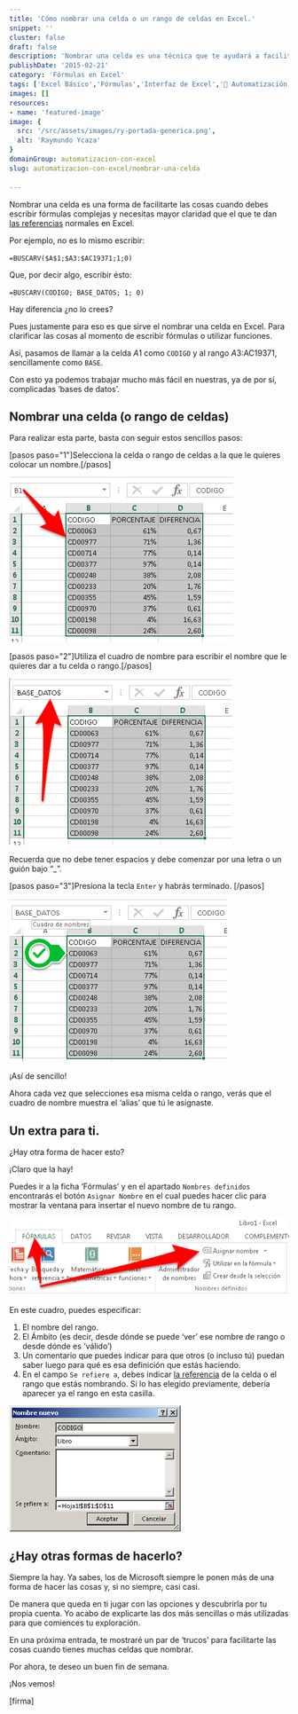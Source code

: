 ```yaml
---
title: 'Cómo nombrar una celda o un rango de celdas en Excel.'
snippet: ''
cluster: false
draft: false 
description: 'Nombrar una celda es una técnica que te ayudará a facilitar la edición de tus fórmulas, haciéndolas más sencillas de entender y de mantener.'
publishDate: '2015-02-21'
category: 'Fórmulas en Excel'
tags: ['Excel Básico','Fórmulas','Interfaz de Excel','🤖 Automatización con Excel']
images: []
resources: 
- name: 'featured-image'
image: {
  src: '/src/assets/images/ry-portada-generica.png',
  alt: 'Raymundo Ycaza'
}
domainGroup: automatizacion-con-excel
slug: automatizacion-con-excel/nombrar-una-celda

---
```


Nombrar una celda es una forma de facilitarte las cosas cuando debes escribir fórmulas complejas y necesitas mayor claridad que el que te dan [las referencias](http://raymundoycaza.com/que-es-la-referencia/) normales en Excel.

Por ejemplo, no es lo mismo escribir:

`=BUSCARV($A$1;$A3:$AC19371;1;0)`

Que, por decir algo, escribir ésto:

`=BUSCARV(CODIGO; BASE_DATOS; 1; 0)`

Hay diferencia ¿no lo crees?

Pues justamente para eso es que sirve el nombrar una celda en Excel. Para clarificar las cosas al momento de escribir fórmulas o utilizar funciones.

Así, pasamos de llamar a la celda $A$1 como `CODIGO` y al rango $A3:$AC19371, sencillamente como `BASE`.

Con esto ya podemos trabajar mucho más fácil en nuestras, ya de por sí, complicadas ‘bases de datos’.

## Nombrar una celda (o rango de celdas)

Para realizar esta parte, basta con seguir estos sencillos pasos:

\[pasos paso="1"\]Selecciona la celda o rango de celdas a la que le quieres colocar un nombre.\[/pasos\]

![Nombrar una celda](/src/assets/images/2023/nombrar-una-celda.png)

\[pasos paso="2"\]Utiliza el cuadro de nombre para escribir el nombre que le quieres dar a tu celda o rango.\[/pasos\]

![Nombrar una celda](/src/assets/images/2023/nombrar-una-celda_2.png)

Recuerda que no debe tener espacios y debe comenzar por una letra o un guión bajo “\_”.

\[pasos paso="3"\]Presiona la tecla `Enter` y habrás terminado. \[/pasos\]

![Nombrar una celda](/src/assets/images/2023/nombrar-una-celda_3.png)

¡Así de sencillo!

Ahora cada vez que selecciones esa misma celda o rango, verás que el cuadro de nombre muestra el ‘alias’ que tú le asignaste.

## Un extra para ti.

¿Hay otra forma de hacer esto?

¡Claro que la hay!

Puedes ir a la ficha ‘Fórmulas’ y en el apartado `Nombres definidos` encontrarás el botón `Asignar Nombre` en el cual puedes hacer clic para mostrar la ventana para insertar el nuevo nombre de tu rango.

![Nombrar una celda](/src/assets/images/2023/nombrar-una-celda_4.png)

En este cuadro, puedes especificar:

1. El nombre del rango.
2. El Ámbito (es decir, desde dónde se puede ‘ver’ ese nombre de rango o desde dónde es ‘válido’)
3. Un comentario que puedes indicar para que otros (o incluso tú) puedan saber luego para qué es esa definición que estás haciendo.
4. En el campo `Se refiere a`, debes indicar [la referencia](http://raymundoycaza.com/que-es-la-referencia/) de la celda o el rango que estás nombrando. Si lo has elegido previamente, debería aparecer ya el rango en esta casilla.

![Nombrar una celda](/src/assets/images/2023/nombrar-una-celda_5.png)

## ¿Hay otras formas de hacerlo?

Siempre la hay. Ya sabes, los de Microsoft siempre le ponen más de una forma de hacer las cosas y, si no siempre, casi casi.

De manera que queda en ti jugar con las opciones y descubrirla por tu propia cuenta. Yo acabo de explicarte las dos más sencillas o más utilizadas para que comiences tu exploración.

En una próxima entrada, te mostraré un par de ‘trucos’ para facilitarte las cosas cuando tienes muchas celdas que nombrar.

Por ahora, te deseo un buen fin de semana.

¡Nos vemos!

\[firma\]

